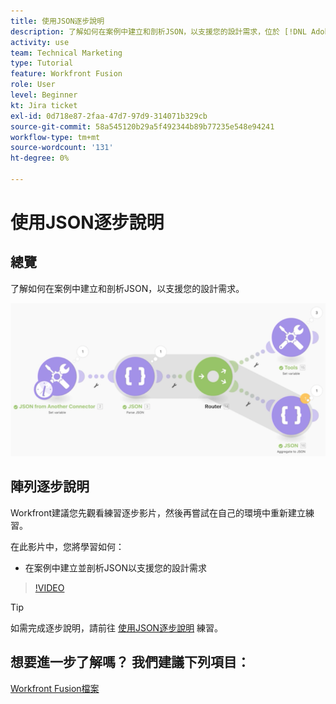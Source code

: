 ```yaml
---
title: 使用JSON逐步說明
description: 了解如何在案例中建立和剖析JSON，以支援您的設計需求，位於 [!DNL Adobe Workfront Fusion].
activity: use
team: Technical Marketing
type: Tutorial
feature: Workfront Fusion
role: User
level: Beginner
kt: Jira ticket
exl-id: 0d718e87-2faa-47d7-97d9-314071b329cb
source-git-commit: 58a545120b29a5f492344b89b77235e548e94241
workflow-type: tm+mt
source-wordcount: '131'
ht-degree: 0%

---
```


# 使用JSON逐步說明

## 總覽

了解如何在案例中建立和剖析JSON，以支援您的設計需求。

![融合場景的影像](assets/final-functional-bits-and-bobs-2.png)

## 陣列逐步說明

Workfront建議您先觀看練習逐步影片，然後再嘗試在自己的環境中重新建立練習。

在此影片中，您將學習如何：

* 在案例中建立並剖析JSON以支援您的設計需求

>[!VIDEO](https://video.tv.adobe.com/v/335301/?quality=12)

>[!TIP]
>
>如需完成逐步說明，請前往 [使用JSON逐步說明](https://experienceleague.adobe.com/docs/workfront-learn/tutorials-workfront/fusion/exercises/working-with-json.html?lang=en) 練習。


## 想要進一步了解嗎？ 我們建議下列項目：

[Workfront Fusion檔案](https://experienceleague.adobe.com/docs/workfront/using/adobe-workfront-fusion/workfront-fusion-2.html?lang=en)
